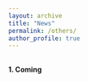 ```yaml
---
layout: archive
title: "News" 
permalink: /others/ 
author_profile: true
---
```


<br>
<b>1. Coming</b> <br>

<br>
